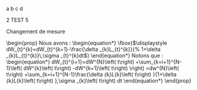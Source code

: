 ﻿a b c d

2 TEST
5

Changement de mesure

\begin{prop}
Nous avons :
\begin{equation*}
\fbox{$\displaystyle dW_{t}^{k}=dW_{t}^{k+1}-\frac{\delta _{k}L_{t}^{k}}{%
1+\delta _{k}L_{t}^{k}}\,\sigma _{t}^{k}dt$}
\end{equation*}
Notons que : 
\begin{equation*}
dW_{t}^{i+1}=dW^{N}\left( t\right) +\sum_{k=i+1}^{N-1}\left( dW^{k}\left(
t\right) -dW^{k+1}\left( t\right) \right) =dw^{N}\left( t\right)
+\sum_{k=i+1}^{N-1}\frac{\delta _{k}L_{k}\left( t\right) }{1+\delta
_{k}L_{k}\left( t\right) }\,\sigma _{k}\left( t\right) dt
\end{equation*}
\end{prop}

